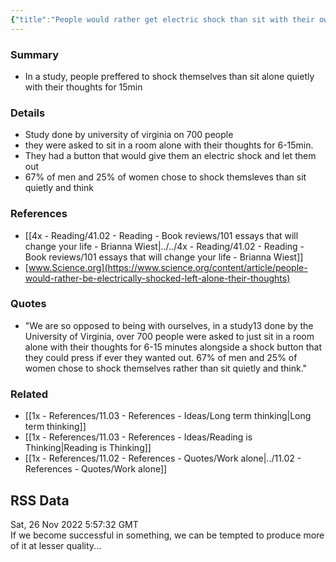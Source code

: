 ```yaml
---
{"title":"People would rather get electric shock than sit with their own thoughts","dg-publish":true,"tags":[],"date created":"Sunday, November 13th 2022, 8:16:59 pm","date modified":"Sunday, November 13th 2022, 8:17:23 pm","permalink":"/1x-references/11-03-references-ideas/people-would-rather-get-electric-shock-than-sit-with-their-own-thoughts/","dgHomeLink":true,"dgPassFrontmatter":true,"dgShowBacklinks":true,"dgShowLocalGraph":false,"dgShowInlineTitle":true}
---
```



### Summary
- In a study, people preffered to shock themselves than sit alone quietly with their thoughts for 15min

### Details
- Study done by university of virginia on 700 people
- they were asked to sit in a room alone with their thoughts for 6-15min.
- They had a button that would give them an electric shock and let them out
- 67% of men and 25% of women chose to shock themsleves than sit quietly and think

### References
- [[4x - Reading/41.02 - Reading - Book reviews/101 essays that will change your life - Brianna Wiest|../../4x - Reading/41.02 - Reading - Book reviews/101 essays that will change your life - Brianna Wiest]]
- [www.Science.org](https://www.science.org/content/article/people-would-rather-be-electrically-shocked-left-alone-their-thoughts)

### Quotes
- "We are so opposed to being with ourselves, in a study13 done by the University of Virginia, over 700 people were asked to just sit in a room alone with their thoughts for 6-15 minutes alongside a shock button that they could press if ever they wanted out. 67% of men and 25% of women chose to shock themselves rather than sit quietly and think."

### Related
- [[1x - References/11.03 - References - Ideas/Long term thinking|Long term thinking]]
- [[1x - References/11.03 - References - Ideas/Reading is Thinking|Reading is Thinking]]
- [[1x - References/11.02 - References - Quotes/Work alone|../11.02 - References - Quotes/Work alone]]

## RSS Data
<div class='date'>Sat, 26 Nov 2022 5:57:32 GMT</div>
<div class='description'>If we become successful in something, we can be tempted to produce more of it at lesser quality...</div>